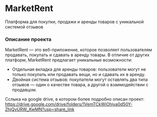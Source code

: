 # MarketRent
Платформа для покупки, продажи и аренды товаров с уникальной системой отзывов

### Описание проекта

MarketRent — это веб-приложение, которое позволяет пользователям продавать, покупать и сдавать в аренду товары. В отличие от других платформ, MarketRent предлагает уникальные возможности:
- Отдельная вкладка для аренды товаров: пользователи могут не только покупать или продавать вещи, но и сдавать их в аренду.
- Двойная система отзывов: покупатели могут оставлять два типа отзывов — один о качестве товара, а другой о взаимодействии с продавцом.

Сслыка на google drive, в котором более подробно описан проект: https://drive.google.com/drive/folders/1VemTCkWiOhiya0d50Y-ZhjQyURW_KwMN?usp=share_link
